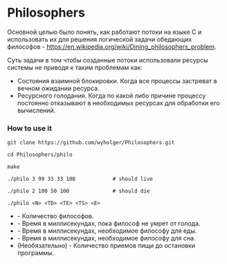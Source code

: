 # Philosophers

Основной целью было понять, как работают потоки на языке C и использовать их для решения логической задачи обедающих философов - https://en.wikipedia.org/wiki/Dining_philosophers_problem.

Суть задачи в том чтобы созданные потоки использовали ресурсы системы не приводя к таким проблемам как: 
- Состояния взаимной блокировки. Когда все процессы застреват в вечном ожидании ресурса.
- Ресурсного голодания. Когда по какой либо причине процессу постоянно отказывают в необходимых ресурсах для обработки его вычислений.

### How to use it

```
git clone https://github.com/wyholger/Philosophers.git

cd Philosophers/philo

make

./philo 3 99 33 33 100            # should live

./philo 2 100 50 100              # should die

```

```
./philo <N> <TD> <TE> <TS> <E>
```

* <N> - Количество философов.
* <TD> - Время в миллисекундах, пока философ не умрет от голода.
* <TE> - Время в миллисекундах, необходимое философу для еды.
* <TS> - Время в миллисекундах, необходимое философу для сна.
* <E>(Необязательно) - Количество приемов пищи до остановки программы.
